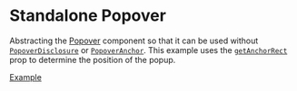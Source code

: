 # Standalone Popover

<div data-description>

Abstracting the <a href="/components/popover">Popover</a> component so that it can be used without <a href="/apis/popover-disclosure"><code>PopoverDisclosure</code></a> or <a href="/apis/popover-anchor"><code>PopoverAnchor</code></a>. This example uses the <a href="/apis/popover#getanchorrect"><code>getAnchorRect</code></a> prop to determine the position of the popup.

</div>

<a href="./index.tsx" data-playground>Example</a>

